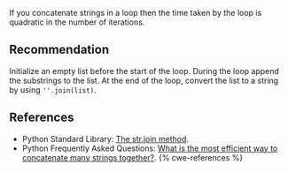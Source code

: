 If you concatenate strings in a loop then the time taken by the loop is quadratic in the number of iterations.


## Recommendation
Initialize an empty list before the start of the loop. During the loop append the substrings to the list. At the end of the loop, convert the list to a string by using `''.join(list)`.


## References
* Python Standard Library: [The str.join method](http://docs.python.org/library/string.html#string.join).
* Python Frequently Asked Questions: [ What is the most efficient way to concatenate many strings together?](http://docs.python.org/3/faq/programming.html#what-is-the-most-efficient-way-to-concatenate-many-strings-together).
{% cwe-references %}
